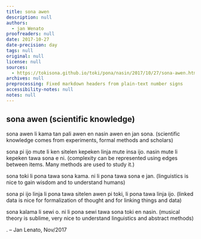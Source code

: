 ```yaml
---
title: sona awen
description: null
authors:
  - jan Wenato
proofreaders: null
date: 2017-10-27
date-precision: day
tags: null
original: null
license: null
sources:
  - https://tokisona.github.io/toki/pona/nasin/2017/10/27/sona-awen.html
archives: null
preprocessing: Fixed markdown headers from plain-text number signs
accessibility-notes: null
notes: null
---
```


## sona awen (scientific knowledge)

sona awen li kama tan pali awen en nasin awen en jan sona. (scientific knowledge comes from experiments, formal methods and scholars)

sona pi ijo mute li ken sitelen kepeken linja mute insa ijo. nasin mute li kepeken tawa sona e ni. (complexity can be represented using edges between items. Many methods are used to study it.)

sona toki li pona tawa sona kama. ni li pona tawa sona e jan. (linguistics is nice to gain wisdom and to understand humans)

sona pi ijo linja li pona tawa sitelen awen pi toki, li pona tawa linja ijo. (linked data is nice for formalization of thought and for linking things and data)

sona kalama li sewi o. ni li pona sewi tawa sona toki en nasin. (musical theory is sublime, very nice to understand linguistics and abstract methods)

. – Jan Lenato, Nov/2017
